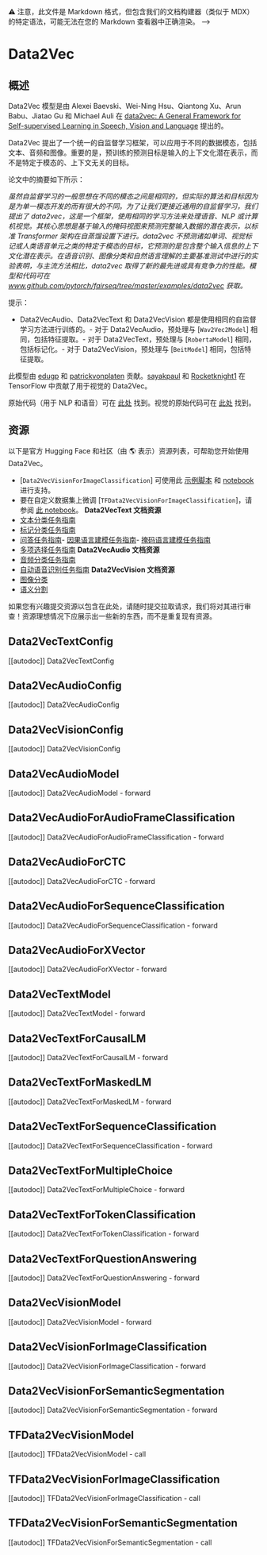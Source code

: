 <!--版权所有 2022 年 HuggingFace 团队。保留所有权利。
根据 Apache 许可证，版本 2.0（“许可证”）授权；除非符合许可证的规定，否则不得使用此文件。您可以在以下位置获取许可证副本
http://www.apache.org/licenses/LICENSE-2.0
除非适用法律要求或书面同意，根据许可证分发的软件是基于“按原样”分发的，不附带任何明示或暗示的担保或条件。请参阅许可证以获取特定语言的权限和限制。-->
⚠️ 注意，此文件是 Markdown 格式，但包含我们的文档构建器（类似于 MDX）的特定语法，可能无法在您的 Markdown 查看器中正确渲染。
-->
# Data2Vec

## 概述

Data2Vec 模型是由 Alexei Baevski、Wei-Ning Hsu、Qiantong Xu、Arun Babu、Jiatao Gu 和 Michael Auli 在 [data2vec: A General Framework for Self-supervised Learning in Speech, Vision and Language](https://arxiv.org/pdf/2202.03555) 提出的。

Data2Vec 提出了一个统一的自监督学习框架，可以应用于不同的数据模态，包括文本、音频和图像。重要的是，预训练的预测目标是输入的上下文化潜在表示，而不是特定于模态的、上下文无关的目标。

论文中的摘要如下所示：

*虽然自监督学习的一般思想在不同的模态之间是相同的，但实际的算法和目标因为是为单一模态开发的而有很大的不同。为了让我们更接近通用的自监督学习，我们提出了 data2vec，这是一个框架，使用相同的学习方法来处理语音、NLP 或计算机视觉。其核心思想是基于输入的掩码视图来预测完整输入数据的潜在表示，以标准 Transformer 架构在自蒸馏设置下进行。data2vec 不预测诸如单词、视觉标记或人类语音单元之类的特定于模态的目标，它预测的是包含整个输入信息的上下文化潜在表示。在语音识别、图像分类和自然语言理解的主要基准测试中进行的实验表明，与主流方法相比，data2vec 取得了新的最先进或具有竞争力的性能。模型和代码可在 www.github.com/pytorch/fairseq/tree/master/examples/data2vec 获取。*

提示：

- Data2VecAudio、Data2VecText 和 Data2VecVision 都是使用相同的自监督学习方法进行训练的。- 对于 Data2VecAudio，预处理与 [`Wav2Vec2Model`] 相同，包括特征提取。- 对于 Data2VecText，预处理与 [`RobertaModel`] 相同，包括标记化。- 对于 Data2VecVision，预处理与 [`BeitModel`] 相同，包括特征提取。

此模型由 [edugp](https://huggingface.co/edugp) 和 [patrickvonplaten](https://huggingface.co/patrickvonplaten) 贡献。[sayakpaul](https://github.com/sayakpaul) 和 [Rocketknight1](https://github.com/Rocketknight1) 在 TensorFlow 中贡献了用于视觉的 Data2Vec。

原始代码（用于 NLP 和语音）可在 [此处](https://github.com/pytorch/fairseq/tree/main/examples/data2vec) 找到。视觉的原始代码可在 [此处](https://github.com/facebookresearch/data2vec_vision/tree/main/beit) 找到。

## 资源

以下是官方 Hugging Face 和社区（由 🌎 表示）资源列表，可帮助您开始使用 Data2Vec。
<PipelineTag pipeline="image-classification"/>
- [`Data2VecVisionForImageClassification`] 可使用此 [示例脚本](https://github.com/huggingface/transformers/tree/main/examples/pytorch/image-classification) 和 [notebook](https://colab.research.google.com/github/huggingface/notebooks/blob/main/examples/image_classification.ipynb) 进行支持。
- 要在自定义数据集上微调 [`TFData2VecVisionForImageClassification`]，请参阅 [此 notebook](https://colab.research.google.com/github/sayakpaul/TF-2.0-Hacks/blob/master/data2vec_vision_image_classification.ipynb)。
**Data2VecText 文档资源**
- [文本分类任务指南](../tasks/sequence_classification)
- [标记分类任务指南](../tasks/token_classification)
- [问答任务指南](../tasks/question_answering)- [因果语言建模任务指南](../tasks/language_modeling)- [掩码语言建模任务指南](../tasks/masked_language_modeling)
- [多项选择任务指南](../tasks/multiple_choice)
**Data2VecAudio 文档资源**
- [音频分类任务指南](../tasks/audio_classification)
- [自动语音识别任务指南](../tasks/asr)
**Data2VecVision 文档资源**
- [图像分类](../tasks/image_classification)
- [语义分割](../tasks/semantic_segmentation)

如果您有兴趣提交资源以包含在此处，请随时提交拉取请求，我们将对其进行审查！资源理想情况下应展示出一些新的东西，而不是重复现有资源。
## Data2VecTextConfig

[[autodoc]] Data2VecTextConfig

## Data2VecAudioConfig

[[autodoc]] Data2VecAudioConfig

## Data2VecVisionConfig

[[autodoc]] Data2VecVisionConfig


## Data2VecAudioModel

[[autodoc]] Data2VecAudioModel
    - forward

## Data2VecAudioForAudioFrameClassification

[[autodoc]] Data2VecAudioForAudioFrameClassification
    - forward

## Data2VecAudioForCTC

[[autodoc]] Data2VecAudioForCTC
    - forward

## Data2VecAudioForSequenceClassification

[[autodoc]] Data2VecAudioForSequenceClassification
    - forward

## Data2VecAudioForXVector

[[autodoc]] Data2VecAudioForXVector
    - forward

## Data2VecTextModel

[[autodoc]] Data2VecTextModel
    - forward

## Data2VecTextForCausalLM

[[autodoc]] Data2VecTextForCausalLM
    - forward

## Data2VecTextForMaskedLM

[[autodoc]] Data2VecTextForMaskedLM
    - forward

## Data2VecTextForSequenceClassification

[[autodoc]] Data2VecTextForSequenceClassification
    - forward

## Data2VecTextForMultipleChoice

[[autodoc]] Data2VecTextForMultipleChoice
    - forward

## Data2VecTextForTokenClassification

[[autodoc]] Data2VecTextForTokenClassification
    - forward

## Data2VecTextForQuestionAnswering

[[autodoc]] Data2VecTextForQuestionAnswering
    - forward

## Data2VecVisionModel

[[autodoc]] Data2VecVisionModel
    - forward

## Data2VecVisionForImageClassification

[[autodoc]] Data2VecVisionForImageClassification
    - forward

## Data2VecVisionForSemanticSegmentation

[[autodoc]] Data2VecVisionForSemanticSegmentation
    - forward

## TFData2VecVisionModel

[[autodoc]] TFData2VecVisionModel
    - call

## TFData2VecVisionForImageClassification

[[autodoc]] TFData2VecVisionForImageClassification
    - call

## TFData2VecVisionForSemanticSegmentation

[[autodoc]] TFData2VecVisionForSemanticSegmentation
    - call
